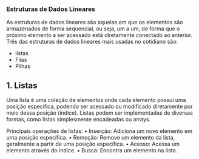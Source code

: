 ### Estruturas de Dados Lineares
As estruturas de dados lineares são aquelas em que os elementos são armazenados de forma sequencial, ou seja, um a um, de forma que o próximo elemento a ser acessado está diretamente conectado ao anterior. Três das estruturas de dados lineares mais usadas no cotidiano são:

- listas
- Filas 
- Pilhas 

## 1. Listas
Uma lista é uma coleção de elementos onde cada elemento possui uma posição específica, podendo ser acessado ou modificado diretamente por meio dessa posição (índice). Listas podem ser implementadas de diversas formas, como listas simplesmente encadeadas ou arrays.

Principais operações de listas:
•	Inserção: Adiciona um novo elemento em uma posição específica.
•	Remoção: Remove um elemento da lista, geralmente a partir de uma posição específica.
•	Acesso: Acessa um elemento através do índice.
•	Busca: Encontra um elemento na lista.

